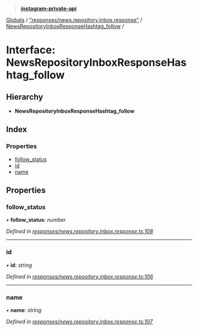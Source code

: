 > **[instagram-private-api](../README.md)**

[Globals](../globals.md) / ["responses/news.repository.inbox.response"](../modules/_responses_news_repository_inbox_response_.md) / [NewsRepositoryInboxResponseHashtag_follow](_responses_news_repository_inbox_response_.newsrepositoryinboxresponsehashtag_follow.md) /

# Interface: NewsRepositoryInboxResponseHashtag_follow

## Hierarchy

* **NewsRepositoryInboxResponseHashtag_follow**

## Index

### Properties

* [follow_status](_responses_news_repository_inbox_response_.newsrepositoryinboxresponsehashtag_follow.md#follow_status)
* [id](_responses_news_repository_inbox_response_.newsrepositoryinboxresponsehashtag_follow.md#id)
* [name](_responses_news_repository_inbox_response_.newsrepositoryinboxresponsehashtag_follow.md#name)

## Properties

###  follow_status

• **follow_status**: *number*

*Defined in [responses/news.repository.inbox.response.ts:108](https://github.com/Nerixyz/instagram-private-api/blob/e5037ee/src/responses/news.repository.inbox.response.ts#L108)*

___

###  id

• **id**: *string*

*Defined in [responses/news.repository.inbox.response.ts:106](https://github.com/Nerixyz/instagram-private-api/blob/e5037ee/src/responses/news.repository.inbox.response.ts#L106)*

___

###  name

• **name**: *string*

*Defined in [responses/news.repository.inbox.response.ts:107](https://github.com/Nerixyz/instagram-private-api/blob/e5037ee/src/responses/news.repository.inbox.response.ts#L107)*